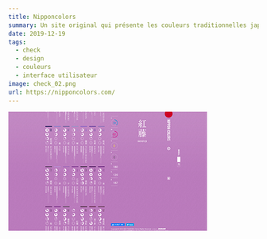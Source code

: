 ```yaml
---
title: Nipponcolors
summary: Un site original qui présente les couleurs traditionnelles japonaises
date: 2019-12-19
tags:
  - check
  - design
  - couleurs
  - interface utilisateur
image: check_02.png
url: https://nipponcolors.com/
---
```

![image du site nipponcolors](/static/img/check_02.png)
